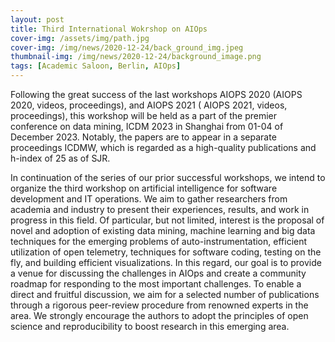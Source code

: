 ```yaml
---
layout: post
title: Third International Wokrshop on AIOps
cover-img: /assets/img/path.jpg
cover-img: /img/news/2020-12-24/back_ground_img.jpeg
thumbnail-img: /img/news/2020-12-24/background_image.png
tags: [Academic Saloon, Berlin, AIOps]
---
```


Following the great success of the last workshops AIOPS 2020 (AIOPS 2020, videos, proceedings), and AIOPS 2021 ( AIOPS 2021, videos, proceedings), this workshop will be held as a part of the premier conference on data mining, ICDM 2023 in Shanghai from 01-04 of December 2023. Notably, the papers are to appear in a separate proceedings ICDMW, which is regarded as a high-quality publications and h-index of 25 as of SJR.

In continuation of the series of our prior successful workshops, we intend to organize the third workshop on artificial intelligence for software development and IT operations. We aim to gather researchers from academia and industry to present their experiences, results, and work in progress in this field. Of particular, but not limited, interest is the proposal of novel and adoption of existing data mining, machine learning and big data techniques for the emerging problems of auto-instrumentation, efficient utilization of open telemetry, techniques for software coding, testing on the fly, and building efficient visualizations. In this regard, our goal is to provide a venue for discussing the challenges in AIOps and create a community roadmap for responding to the most important challenges. To enable a direct and fruitful discussion, we aim for a selected number of publications through a rigorous peer-review procedure from renowned experts in the area. We strongly encourage the authors to adopt the principles of open science and reproducibility to boost research in this emerging area.